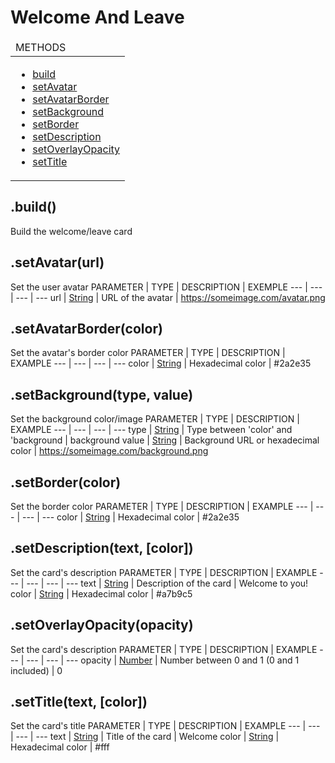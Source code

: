 # Welcome And Leave

<table>
  <thead>
    <tr>
      <td>METHODS</td>
    </tr>
  </thead>
  <tbody>
  <tr><td width=100% valign=top>

  * [build](#build)
  * [setAvatar](#set-avatar)
  * [setAvatarBorder](#set-avatar-border)
  * [setBackground](#set-background)
  * [setBorder](#set-border)
  * [setDescription](#set-description)
  * [setOverlayOpacity](#set-overlay-opacity)
  * [setTitle](#set-title)
  
  </td></tr>
  </tbody>
</table>

<h2 id="build">.build()</h2>

Build the welcome/leave card

<h2 id="set-avatar">.setAvatar(url)</h2>

Set the user avatar
PARAMETER | TYPE | DESCRIPTION | EXEMPLE
--- | --- | --- | ---
url | [String](https://developer.mozilla.org/en-US/docs/Web/JavaScript/Reference/Global_Objects/String) | URL of the avatar | https://someimage.com/avatar.png

<h2 id="set-avatar-border">.setAvatarBorder(color)</h2>

Set the avatar's border color
PARAMETER | TYPE | DESCRIPTION | EXAMPLE
--- | --- | --- | ---
color | [String](https://developer.mozilla.org/en-US/docs/Web/JavaScript/Reference/Global_Objects/String) | Hexadecimal color | #2a2e35

<h2 id="set-background">.setBackground(type, value)</h2>

Set the background color/image
PARAMETER | TYPE | DESCRIPTION | EXAMPLE
--- | --- | --- | ---
type | [String](https://developer.mozilla.org/en-US/docs/Web/JavaScript/Reference/Global_Objects/String) | Type between 'color' and 'background | background
value | [String](https://developer.mozilla.org/en-US/docs/Web/JavaScript/Reference/Global_Objects/String) | Background URL or hexadecimal color | https://someimage.com/background.png

<h2 id="set-border">.setBorder(color)</h2>

Set the border color
PARAMETER | TYPE | DESCRIPTION | EXAMPLE
--- | --- | --- | ---
color | [String](https://developer.mozilla.org/en-US/docs/Web/JavaScript/Reference/Global_Objects/String) | Hexadecimal color | #2a2e35

<h2 id="set-description">.setDescription(text, [color])</h2>

Set the card's description
PARAMETER | TYPE | DESCRIPTION | EXAMPLE
--- | --- | --- | ---
text | [String](https://developer.mozilla.org/en-US/docs/Web/JavaScript/Reference/Global_Objects/String) | Description of the card | Welcome to you!
color | [String](https://developer.mozilla.org/en-US/docs/Web/JavaScript/Reference/Global_Objects/String) | Hexadecimal color | #a7b9c5

<h2 id="set-overlay-opacity">.setOverlayOpacity(opacity)</h2>

Set the card's description
PARAMETER | TYPE | DESCRIPTION | EXAMPLE
--- | --- | --- | ---
opacity | [Number](https://developer.mozilla.org/en-US/docs/Web/JavaScript/Reference/Global_Objects/Number) | Number between 0 and 1 (0 and 1 included) | 0

<h2 id="set-title">.setTitle(text, [color])</h2>

Set the card's title
PARAMETER | TYPE | DESCRIPTION | EXAMPLE
--- | --- | --- | ---
text | [String](https://developer.mozilla.org/en-US/docs/Web/JavaScript/Reference/Global_Objects/String) | Title of the card | Welcome
color | [String](https://developer.mozilla.org/en-US/docs/Web/JavaScript/Reference/Global_Objects/String) | Hexadecimal color | #fff